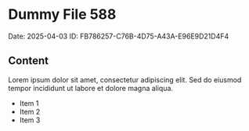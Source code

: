 # Dummy File 588

Date: 2025-04-03
ID: FB786257-C76B-4D75-A43A-E96E9D21D4F4

## Content

Lorem ipsum dolor sit amet, consectetur adipiscing elit.
Sed do eiusmod tempor incididunt ut labore et dolore magna aliqua.

* Item 1
* Item 2
* Item 3
